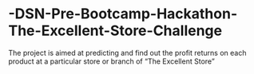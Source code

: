 # -DSN-Pre-Bootcamp-Hackathon-The-Excellent-Store-Challenge
The project is aimed at predicting and find out the profit returns on each product at a particular store or branch of “The Excellent Store”
